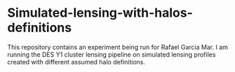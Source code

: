 # Simulated-lensing-with-halos-definitions
This repository contains an experiment being run for Rafael Garcia Mar. I am running the DES Y1 cluster lensing pipeline on simulated lensing profiles created with different assumed halo definitions.
